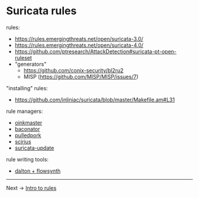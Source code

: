 # Suricata rules

rules:
* https://rules.emergingthreats.net/open/suricata-3.0/
* https://rules.emergingthreats.net/open/suricata-4.0/
* https://github.com/ptresearch/AttackDetection#suricata-pt-open-ruleset
* "generators"
  * https://github.com/conix-security/bl2ru2
  * MISP (https://github.com/MISP/MISP/issues/7)

"installing" rules:
* https://github.com/inliniac/suricata/blob/master/Makefile.am#L31

rule managers:
* [oinkmaster](http://oinkmaster.sourceforge.net/)
* [baconator](https://code.google.com/archive/p/baconator/wikis/About.wiki)
* [pulledpork](https://code.google.com/archive/p/pulledpork/wikis/Timeline.wiki)
* [scirius](/Suricata/scirius/README.md)
* [suricata-update](https://github.com/OISF/suricata-update)

rule writing tools:
* [dalton + flowsynth](https://github.com/secureworks/dalton)

----

Next -> [Intro to rules](rules.intro.md)
